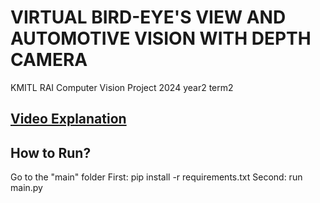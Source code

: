 # VIRTUAL BIRD-EYE'S VIEW AND AUTOMOTIVE VISION WITH DEPTH CAMERA
KMITL RAI Computer Vision Project 2024 year2 term2

## [Video Explanation]([https://youtu.be/AdEQOLsbwAU?si=vfgY9s4wyKpYHqv2](https://youtu.be/6pfyj_-Tl2o))

## How to Run?
Go to the "main" folder
First: pip install -r requirements.txt
Second: run main.py
